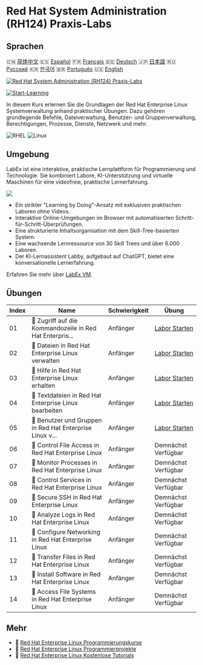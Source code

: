 # Red Hat System Administration (RH124) Praxis-Labs

## Sprachen

🇨🇳 [简体中文](README_zh.md) 🇪🇸 [Español](README_es.md) 🇫🇷 [Français](README_fr.md) 🇩🇪 [Deutsch](README_de.md) 🇯🇵 [日本語](README_ja.md) 🇷🇺 [Русский](README_ru.md) 🇰🇷 [한국어](README_ko.md) 🇧🇷 [Português](README_pt.md) 🇺🇸 [English](README.md) 

[![Red Hat System Administration (RH124) Praxis-Labs](https://cover-creator.labex.io/red-hat-system-administration-rh124-labs.png?lang=de)](https://labex.io/de/courses/red-hat-system-administration-rh124-labs)

[![Start-Learning](https://img.shields.io/badge/Start-Learning-whitesmoke?style=for-the-badge)](https://labex.io/de/courses/red-hat-system-administration-rh124-labs)

In diesem Kurs erlernen Sie die Grundlagen der Red Hat Enterprise Linux Systemverwaltung anhand praktischer Übungen.  Dazu gehören grundlegende Befehle, Dateiverwaltung, Benutzer- und Gruppenverwaltung, Berechtigungen, Prozesse, Dienste, Netzwerk und mehr.

![RHEL](https://img.shields.io/badge/RHEL-whitesmoke?style=for-the-badge&logo=rhel)
![Linux](https://img.shields.io/badge/Linux-whitesmoke?style=for-the-badge&logo=linux)


## Umgebung

LabEx ist eine interaktive, praktische Lernplattform für Programmierung und Technologie. Sie kombiniert Labore, KI-Unterstützung und virtuelle Maschinen für eine videofreie, praktische Lernerfahrung.

![](https://tutorial-screenshot.getvm.io/images/vm-1725247253.png)

- Ein strikter "Learning by Doing"-Ansatz mit exklusiven praktischen Laboren ohne Videos.
- Interaktive Online-Umgebungen im Browser mit automatisierten Schritt-für-Schritt-Überprüfungen.
- Eine strukturierte Inhaltsorganisation mit dem Skill-Tree-basierten System.
- Eine wachsende Lernressource von 30 Skill Trees und über 6.000 Laboren.
- Der KI-Lernassistent Labby, aufgebaut auf ChatGPT, bietet eine konversationelle Lernerfahrung.

Erfahren Sie mehr über [LabEx VM](https://support.labex.io/using-labex/virtual-machine).

## Übungen

|   Index | Name                                                     | Schwierigkeit   | Übung                                                                                                                                     |
|---------|----------------------------------------------------------|-----------------|-------------------------------------------------------------------------------------------------------------------------------------------|
|      01 | 📖 Zugriff auf die Kommandozeile in Red Hat Enterpris... | Anfänger        | <a target='_blank' href='https://labex.io/de/tutorials/rhel-access-command-line-in-red-hat-enterprise-linux-588454'>Labor Starten</a>     |
|      02 | 📖 Dateien in Red Hat Enterprise Linux verwalten         | Anfänger        | <a target='_blank' href='https://labex.io/de/tutorials/rhel-manage-files-in-red-hat-enterprise-linux-588463'>Labor Starten</a>            |
|      03 | 📖 Hilfe in Red Hat Enterprise Linux erhalten            | Anfänger        | <a target='_blank' href='https://labex.io/de/tutorials/rhel-get-help-in-red-hat-enterprise-linux-588461'>Labor Starten</a>                |
|      04 | 📖 Textdateien in Red Hat Enterprise Linux bearbeiten    | Anfänger        | <a target='_blank' href='https://labex.io/de/tutorials/rhel-edit-text-files-in-red-hat-enterprise-linux-588460'>Labor Starten</a>         |
|      05 | 📖 Benutzer und Gruppen in Red Hat Enterprise Linux v... | Anfänger        | <a target='_blank' href='https://labex.io/de/tutorials/rhel-manage-users-and-groups-in-red-hat-enterprise-linux-588464'>Labor Starten</a> |
|      06 | 📖 Control File Access in Red Hat Enterprise Linux       | Anfänger        | Demnächst Verfügbar                                                                                                                       |
|      07 | 📖 Monitor Processes in Red Hat Enterprise Linux         | Anfänger        | Demnächst Verfügbar                                                                                                                       |
|      08 | 📖 Control Services in Red Hat Enterprise Linux          | Anfänger        | Demnächst Verfügbar                                                                                                                       |
|      09 | 📖 Secure SSH in Red Hat Enterprise Linux                | Anfänger        | Demnächst Verfügbar                                                                                                                       |
|      10 | 📖 Analyze Logs in Red Hat Enterprise Linux              | Anfänger        | Demnächst Verfügbar                                                                                                                       |
|      11 | 📖 Configure Networking in Red Hat Enterprise Linux      | Anfänger        | Demnächst Verfügbar                                                                                                                       |
|      12 | 📖 Transfer Files in Red Hat Enterprise Linux            | Anfänger        | Demnächst Verfügbar                                                                                                                       |
|      13 | 📖 Install Software in Red Hat Enterprise Linux          | Anfänger        | Demnächst Verfügbar                                                                                                                       |
|      14 | 📖 Access File Systems in Red Hat Enterprise Linux       | Anfänger        | Demnächst Verfügbar                                                                                                                       |

## Mehr

- 🔗 [Red Hat Enterprise Linux Programmierungskurse](https://github.com/labex-labs/awesome-programming-courses)
- 🔗 [Red Hat Enterprise Linux Programmierprojekte](https://github.com/labex-labs/awesome-programming-projects)
- 🔗 [Red Hat Enterprise Linux Kostenlose Tutorials](https://github.com/labex-labs/rhel-free-tutorials)

